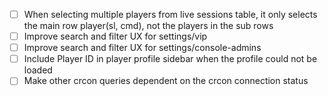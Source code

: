 - [ ] When selecting multiple players from live sessions table, it only selects the main row player(sl, cmd), not the players in the sub rows
- [ ] Improve search and filter UX for settings/vip
- [ ] Improve search and filter UX for settings/console-admins
- [ ] Include Player ID in player profile sidebar when the profile could not be loaded
- [ ] Make other crcon queries dependent on the crcon connection status